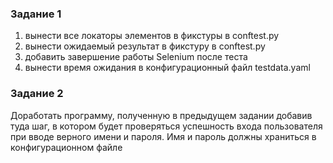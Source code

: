 ### Задание 1
1. вынести все локаторы элементов в фикстуры в conftest.py
2. вынести ожидаемый результат в фикстуру в conftest.py
3. добавить завершение работы Selenium после теста
4. вынести время ожидания в конфигурационный файл testdata.yaml

### Задание 2
Доработать программу, полученную в предыдущем задании 
добавив туда шаг, в котором будет проверяться успешность 
входа пользователя при вводе верного имени и пароля. 
Имя и пароль должны храниться в конфигурационном файле